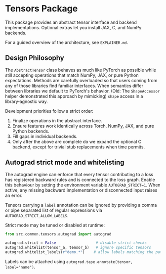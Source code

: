 # Tensors Package

This package provides an abstract tensor interface and backend implementations.
Optional extras let you install JAX, C, and NumPy backends.

For a guided overview of the architecture, see `EXPLAINER.md`.
## Design Philosophy

The `AbstractTensor` class behaves as much like PyTorch as possible while still accepting
operations that match NumPy, JAX, or pure Python expectations.  Methods are
carefully overloaded so that users coming from any of those libraries find familiar
interfaces.  When semantics differ between libraries we default to PyTorch's
behavior.  (Old: The `ShapeAccessor` helper demonstrated this approach by mimicking)
`shape` access in a library‑agnostic way.

Development priorities follow a strict order:
1. Finalize operations in the abstract interface.
2. Ensure features work identically across Torch, NumPy, JAX, and pure Python backends.
3. Fill gaps in individual backends.
4. Only after the above are complete do we expand the optional C backend, except for trivial
   stub replacements when time permits.

## Autograd strict mode and whitelisting

The autograd engine can enforce that every tensor contributing to a loss has
registered backward rules and is connected to the loss graph.  Enable this
behaviour by setting the environment variable `AUTOGRAD_STRICT=1`.  When active,
any missing backward implementation or disconnected input raises an error.

Tensors carrying a `label` annotation can be ignored by providing a comma or
pipe separated list of regular expressions via
`AUTOGRAD_STRICT_ALLOW_LABELS`.

Strict mode may be tuned or disabled at runtime:

```python
from src.common.tensors.autograd import autograd

autograd.strict = False                  # disable strict checks
autograd.whitelist(tensor_a, tensor_b)   # ignore specific tensors
autograd.whitelist_labels(r"demo.*")    # allow labels matching the pattern
```

Labels can be attached using `autograd.tape.annotate(tensor, label="name")`.
